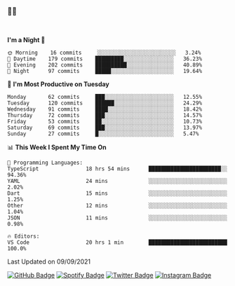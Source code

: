### 🤙🍺

<!-- <a href="https://github-readme-stats.vercel.app/api?username=hzak2xx&count_private=true&show_icons=true&theme=dracula">
  <img align="center" src="https://github-readme-stats.vercel.app/api?username=hzak2xx&count_private=true&show_icons=true&theme=dracula" />
</a>
</br> -->
</br>

<!--START_SECTION:waka-->
**I'm a Night 🦉** 

```text
🌞 Morning    16 commits     ░░░░░░░░░░░░░░░░░░░░░░░░░   3.24% 
🌆 Daytime    179 commits    █████████░░░░░░░░░░░░░░░░   36.23% 
🌃 Evening    202 commits    ██████████░░░░░░░░░░░░░░░   40.89% 
🌙 Night      97 commits     █████░░░░░░░░░░░░░░░░░░░░   19.64%

```
📅 **I'm Most Productive on Tuesday** 

```text
Monday       62 commits     ███░░░░░░░░░░░░░░░░░░░░░░   12.55% 
Tuesday      120 commits    ██████░░░░░░░░░░░░░░░░░░░   24.29% 
Wednesday    91 commits     ████░░░░░░░░░░░░░░░░░░░░░   18.42% 
Thursday     72 commits     ███░░░░░░░░░░░░░░░░░░░░░░   14.57% 
Friday       53 commits     ██░░░░░░░░░░░░░░░░░░░░░░░   10.73% 
Saturday     69 commits     ███░░░░░░░░░░░░░░░░░░░░░░   13.97% 
Sunday       27 commits     █░░░░░░░░░░░░░░░░░░░░░░░░   5.47%

```


📊 **This Week I Spent My Time On** 

```text
💬 Programming Languages: 
TypeScript               18 hrs 54 mins      ███████████████████████░░   94.36% 
YAML                     24 mins             ░░░░░░░░░░░░░░░░░░░░░░░░░   2.02% 
Dart                     15 mins             ░░░░░░░░░░░░░░░░░░░░░░░░░   1.25% 
Other                    12 mins             ░░░░░░░░░░░░░░░░░░░░░░░░░   1.04% 
JSON                     11 mins             ░░░░░░░░░░░░░░░░░░░░░░░░░   0.98%

🔥 Editors: 
VS Code                  20 hrs 1 min        █████████████████████████   100.0%

```


 Last Updated on 09/09/2021
<!--END_SECTION:waka-->

[![GitHub Badge](https://img.shields.io/badge/GitHub-100000?style=for-the-badge&logo=github&logoColor=white)](https://github.com/hzak2xx)
[![Spotify Badge](https://img.shields.io/badge/Spotify-1ED760?&style=for-the-badge&logo=spotify&logoColor=white)](https://open.spotify.com/user/uf90s6sbbh75a1mt44clkhkvf)
[![Twitter Badge](https://img.shields.io/badge/Twitter-1DA1F2?style=for-the-badge&logo=twitter&logoColor=white)](https://twitter.com/hzak2xx)
[![Instagram Badge](https://img.shields.io/badge/Instagram-E4405F?style=for-the-badge&logo=instagram&logoColor=white)](https://www.instagram.com/hzak2xx/)
